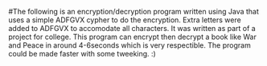#The following is an encryption/decryption program written using Java that uses a simple ADFGVX cypher to do the encryption. Extra letters were added to ADFGVX to accomodate all characters. It was written as part of a project for college. This program can encrypt then decrypt a book like War and Peace in around 4-6seconds which is very respectible. The program could be made faster with some tweeking. :)
